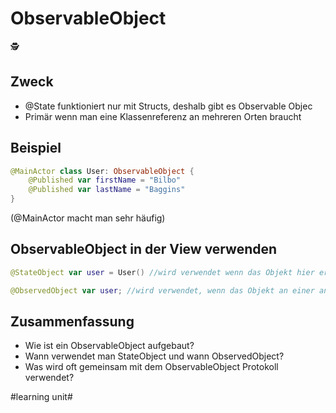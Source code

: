# ObservableObject
🕵️

## Zweck
- @State funktioniert nur mit Structs, deshalb gibt es Observable Objec 
- Primär wenn man eine Klassenreferenz an mehreren Orten braucht


## Beispiel
```swift
@MainActor class User: ObservableObject {
    @Published var firstName = "Bilbo"
    @Published var lastName = "Baggins"
}
```

(@MainActor macht man sehr häufig)

## ObservableObject in der View verwenden

```swift
@StateObject var user = User() //wird verwendet wenn das Objekt hier erstellt wird

@ObservedObject var user; //wird verwendet, wenn das Objekt an einer anderen Stelle verwendet wird
```

## Zusammenfassung
- Wie ist ein ObservableObject aufgebaut?
- Wann verwendet man StateObject und wann ObservedObject?
- Was wird oft gemeinsam mit dem ObservableObject Protokoll verwendet?

#learning unit#